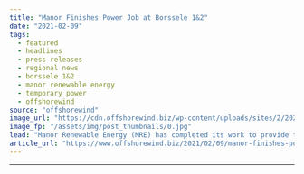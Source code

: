 ```yaml
---
title: "Manor Finishes Power Job at Borssele 1&2"
date: "2021-02-09"
tags: 
  - featured
  - headlines
  - press releases
  - regional news
  - borssele 1&2
  - manor renewable energy
  - temporary power
  - offshorewind
source: "offshorewind"
image_url: "https://cdn.offshorewind.biz/wp-content/uploads/sites/2/2021/02/09134004/Manor-Finishes-Power-Job-at-Borssele-12.jpg"
image_fp: "/assets/img/post_thumbnails/0.jpg"
lead: "Manor Renewable Energy (MRE) has completed its work to provide temporary power during the"
article_url: "https://www.offshorewind.biz/2021/02/09/manor-finishes-power-job-at-borssele-12/"
---
```


---
